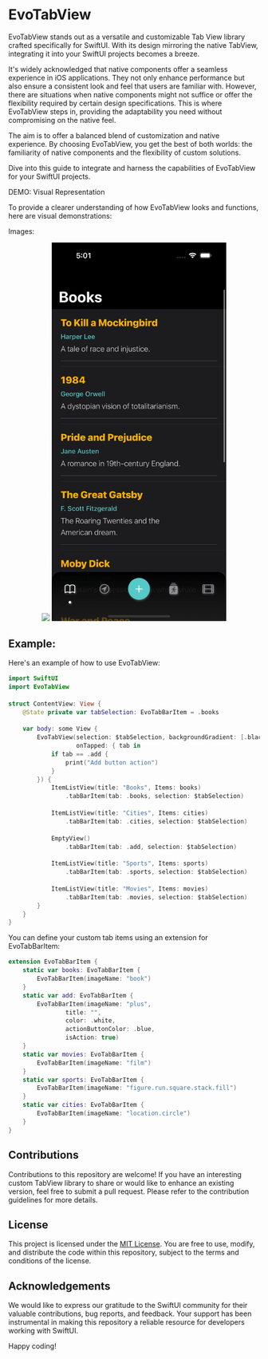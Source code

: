 # EvoTabView
EvoTabView stands out as a versatile and customizable Tab View library crafted specifically for SwiftUI. With its design mirroring the native TabView, integrating it into your SwiftUI projects becomes a breeze.

It's widely acknowledged that native components offer a seamless experience in iOS applications. They not only enhance performance but also ensure a consistent look and feel that users are familiar with. However, there are situations when native components might not suffice or offer the flexibility required by certain design specifications. This is where EvoTabView steps in, providing the adaptability you need without compromising on the native feel.

The aim is to offer a balanced blend of customization and native experience. By choosing EvoTabView, you get the best of both worlds: the familiarity of native components and the flexibility of custom solutions.

Dive into this guide to integrate and harness the capabilities of EvoTabView for your SwiftUI projects.

DEMO: Visual Representation

To provide a clearer understanding of how EvoTabView looks and functions, here are visual demonstrations:

Images:
<div align="center">
    <img src="https://github.com/rahulvatakara/EvoTabView/blob/main/demo/evotab_video.gif" width="350">
    <img src="https://github.com/rahulvatakara/EvoTabView/blob/main/demo/evotab_image_2.png" width="350">
</div>


## Example:
Here's an example of how to use EvoTabView:

```swift
import SwiftUI
import EvoTabView

struct ContentView: View {
    @State private var tabSelection: EvoTabBarItem = .books

    var body: some View {
        EvoTabView(selection: $tabSelection, backgroundGradient: [.black, .black.opacity(0.6)],
                   onTapped: { tab in
            if tab == .add {
                print("Add button action")
            }
        }) {
            ItemListView(title: "Books", Items: books)
                .tabBarItem(tab: .books, selection: $tabSelection)

            ItemListView(title: "Cities", Items: cities)
                .tabBarItem(tab: .cities, selection: $tabSelection)

            EmptyView()
                .tabBarItem(tab: .add, selection: $tabSelection)

            ItemListView(title: "Sports", Items: sports)
                .tabBarItem(tab: .sports, selection: $tabSelection)

            ItemListView(title: "Movies", Items: movies)
                .tabBarItem(tab: .movies, selection: $tabSelection)
        }
    }
}
```

You can define your custom tab items using an extension for EvoTabBarItem:

```swift
extension EvoTabBarItem {
    static var books: EvoTabBarItem {
        EvoTabBarItem(imageName: "book")
    }
    static var add: EvoTabBarItem {
        EvoTabBarItem(imageName: "plus",
                title: "",
                color: .white,
                actionButtonColor: .blue,
                isAction: true)
    }
    static var movies: EvoTabBarItem {
        EvoTabBarItem(imageName: "film")
    }
    static var sports: EvoTabBarItem {
        EvoTabBarItem(imageName: "figure.run.square.stack.fill")
    }
    static var cities: EvoTabBarItem {
        EvoTabBarItem(imageName: "location.circle")
    }
}
```

## Contributions

Contributions to this repository are welcome! If you have an interesting custom TabView library to share or would like to enhance an existing version, feel free to submit a pull request. Please refer to the contribution guidelines for more details.

## License

This project is licensed under the [MIT License](https://chat.openai.com/LICENSE). You are free to use, modify, and distribute the code within this repository, subject to the terms and conditions of the license.

## Acknowledgements

We would like to express our gratitude to the SwiftUI community for their valuable contributions, bug reports, and feedback. Your support has been instrumental in making this repository a reliable resource for developers working with SwiftUI.

Happy coding!
